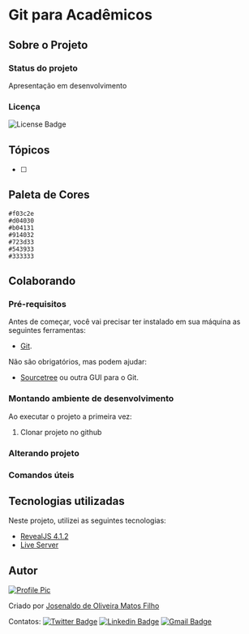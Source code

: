 # Git para Acadêmicos

## Sobre o Projeto

### Status do projeto

Apresentação em desenvolvimento

### Licença

![License Badge](https://img.shields.io/github/license/josenaldo/ipb?style=for-the-badge)

## Tópicos

- [ ]

## Paleta de Cores

    #f03c2e
    #d04030
    #b04131
    #914032
    #723d33
    #543933
    #333333

## Colaborando

### Pré-requisitos

Antes de começar, você vai precisar ter instalado em sua máquina as seguintes ferramentas:

- [Git](https://git-scm.com).

Não são obrigatórios, mas podem ajudar:

- [Sourcetree](https://www.sourcetreeapp.com/) ou outra GUI para o Git.

### Montando ambiente de desenvolvimento

Ao executar o projeto a primeira vez:

1. Clonar projeto no github

### Alterando projeto

### Comandos úteis

## Tecnologias utilizadas

Neste projeto, utilizei as seguintes tecnologias:

- [RevealJS 4.1.2](https://github.com/hakimel/reveal.js)
- [Live Server](https://github.com/ritwickdey/vscode-live-server)

## Autor

[![Profile Pic](https://avatars.githubusercontent.com/u/359860?s=100&v=4)](https://hithub.com/josenaldo)

Criado por [Josenaldo de Oliveira Matos Filho](https://hithub.com/josenaldo)

Contatos: [![Twitter Badge](https://img.shields.io/badge/-@vudureverso-1ca0f1?style=for-the-badge&labelColor=1ca0f1&logo=twitter&logoColor=white&link=https://twitter.com/vudureverso)](https://twitter.com/vudureverso) [![Linkedin Badge](https://img.shields.io/badge/-Josenaldo-blue?style=for-the-badge&logo=Linkedin&logoColor=white&link=https://www.linkedin.com/in/josenaldo/)](https://www.linkedin.com/in/josenaldo/) [![Gmail Badge](https://img.shields.io/badge/-josenaldo@gmail.com-c14438?style=for-the-badge&logo=Gmail&logoColor=white&link=mailto:josenaldo@gmail.com)](mailto:josenaldo@gmail.com)
